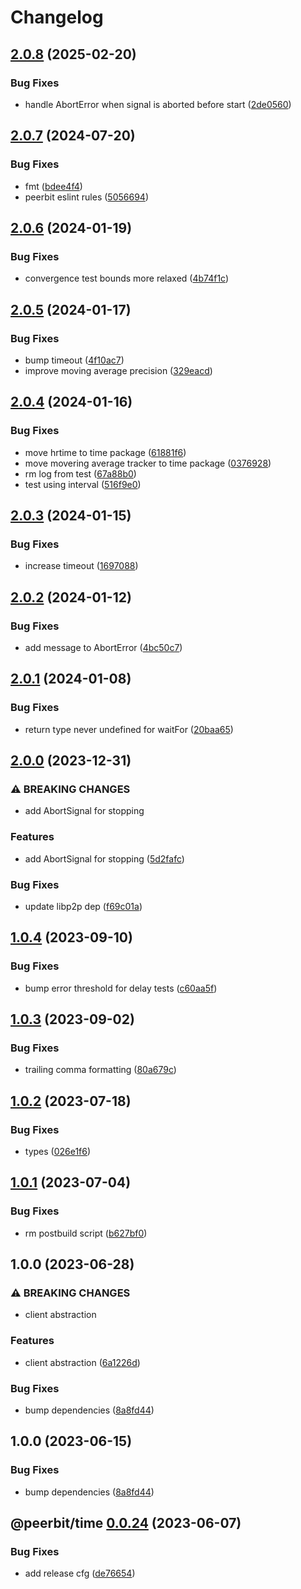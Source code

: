 # Changelog

## [2.0.8](https://github.com/dao-xyz/peerbit/compare/time-v2.0.7...time-v2.0.8) (2025-02-20)


### Bug Fixes

* handle AbortError when signal is aborted before start ([2de0560](https://github.com/dao-xyz/peerbit/commit/2de05606a9ce454b622532b869d5696861a205e0))

## [2.0.7](https://github.com/dao-xyz/peerbit/compare/time-v2.0.6...time-v2.0.7) (2024-07-20)


### Bug Fixes

* fmt ([bdee4f4](https://github.com/dao-xyz/peerbit/commit/bdee4f4943fcabd21c53a4f37dba17d04cea2577))
* peerbit eslint rules ([5056694](https://github.com/dao-xyz/peerbit/commit/5056694f90ad03c0c5ba1e47c6ac57387d85aba9))

## [2.0.6](https://github.com/dao-xyz/peerbit/compare/time-v2.0.5...time-v2.0.6) (2024-01-19)


### Bug Fixes

* convergence test bounds more relaxed ([4b74f1c](https://github.com/dao-xyz/peerbit/commit/4b74f1ca72af48398797e504437415b8177d44c3))

## [2.0.5](https://github.com/dao-xyz/peerbit/compare/time-v2.0.4...time-v2.0.5) (2024-01-17)


### Bug Fixes

* bump timeout ([4f10ac7](https://github.com/dao-xyz/peerbit/commit/4f10ac7b9f9183f1bd39e640716f18c552e32160))
* improve moving average precision ([329eacd](https://github.com/dao-xyz/peerbit/commit/329eacde97329f30be8c125db91ff06b45d9975d))

## [2.0.4](https://github.com/dao-xyz/peerbit/compare/time-v2.0.3...time-v2.0.4) (2024-01-16)


### Bug Fixes

* move hrtime to time package ([61881f6](https://github.com/dao-xyz/peerbit/commit/61881f6fc847d5f55292abc5c54a110b0ff98eb6))
* move movering average tracker to time package ([0376928](https://github.com/dao-xyz/peerbit/commit/0376928b6929e97366e993ca3e927348d804ae32))
* rm log from test ([67a88b0](https://github.com/dao-xyz/peerbit/commit/67a88b0dbc62a35f55113939764d6fb14376e691))
* test using interval ([516f9e0](https://github.com/dao-xyz/peerbit/commit/516f9e00434037e39dcf4b53765b1350eda8b04e))

## [2.0.3](https://github.com/dao-xyz/peerbit/compare/time-v2.0.2...time-v2.0.3) (2024-01-15)


### Bug Fixes

* increase timeout ([1697088](https://github.com/dao-xyz/peerbit/commit/1697088c28e6b8d0b163810643e8e0b838856a58))

## [2.0.2](https://github.com/dao-xyz/peerbit/compare/time-v2.0.1...time-v2.0.2) (2024-01-12)


### Bug Fixes

* add message to AbortError ([4bc50c7](https://github.com/dao-xyz/peerbit/commit/4bc50c76d4a496d674b47266f020b0a526819097))

## [2.0.1](https://github.com/dao-xyz/peerbit/compare/time-v2.0.0...time-v2.0.1) (2024-01-08)


### Bug Fixes

* return type never undefined for waitFor ([20baa65](https://github.com/dao-xyz/peerbit/commit/20baa650028ebf8a435d251ac10e77667bf64d5c))

## [2.0.0](https://github.com/dao-xyz/peerbit/compare/time-v1.0.4...time-v2.0.0) (2023-12-31)


### ⚠ BREAKING CHANGES

* add AbortSignal for stopping

### Features

* add AbortSignal for stopping ([5d2fafc](https://github.com/dao-xyz/peerbit/commit/5d2fafc8ef39af5bfc44a8811072ba7feedc6f63))


### Bug Fixes

* update libp2p dep ([f69c01a](https://github.com/dao-xyz/peerbit/commit/f69c01aeae10c6712eed0154fc3094c0af0108c2))

## [1.0.4](https://github.com/dao-xyz/peerbit/compare/time-v1.0.3...time-v1.0.4) (2023-09-10)


### Bug Fixes

* bump error threshold for delay tests ([c60aa5f](https://github.com/dao-xyz/peerbit/commit/c60aa5fbc9032864851086cc54b5a47c2e8a10af))

## [1.0.3](https://github.com/dao-xyz/peerbit/compare/time-v1.0.2...time-v1.0.3) (2023-09-02)


### Bug Fixes

* trailing comma formatting ([80a679c](https://github.com/dao-xyz/peerbit/commit/80a679c0dc0e7c8ac01538cb11458299fdb334d5))

## [1.0.2](https://github.com/dao-xyz/peerbit/compare/time-v1.0.1...time-v1.0.2) (2023-07-18)


### Bug Fixes

* types ([026e1f6](https://github.com/dao-xyz/peerbit/commit/026e1f6388cc60f8ced7a8e29e13872244a8f54e))

## [1.0.1](https://github.com/dao-xyz/peerbit/compare/time-v1.0.0...time-v1.0.1) (2023-07-04)


### Bug Fixes

* rm postbuild script ([b627bf0](https://github.com/dao-xyz/peerbit/commit/b627bf0dcdb99d24ac8c9055586e72ea2d174fcc))

## 1.0.0 (2023-06-28)


### ⚠ BREAKING CHANGES

* client abstraction

### Features

* client abstraction ([6a1226d](https://github.com/dao-xyz/peerbit/commit/6a1226d4f8fc6deb167bff86cf7bdd6227c01a6b))


### Bug Fixes

* bump dependencies ([8a8fd44](https://github.com/dao-xyz/peerbit/commit/8a8fd440149a966337382db77afe1071141e5c74))

## 1.0.0 (2023-06-15)


### Bug Fixes

* bump dependencies ([8a8fd44](https://github.com/dao-xyz/peerbit/commit/8a8fd440149a966337382db77afe1071141e5c74))

## @peerbit/time [0.0.24](https://github.com/dao-xyz/peerbit/compare/@peerbit/time@0.0.23...@peerbit/time@0.0.24) (2023-06-07)


### Bug Fixes

* add release cfg ([de76654](https://github.com/dao-xyz/peerbit/commit/de766548f8106804d319e8b51e9607f2a3f60726))

